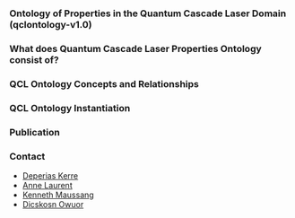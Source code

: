 ### Ontology of Properties in the Quantum Cascade Laser Domain (qclontology-v1.0)


### What does Quantum Cascade Laser Properties Ontology consist of?


### QCL Ontology Concepts and Relationships


### QCL Ontology Instantiation 


### Publication 


### Contact
* [Deperias Kerre](https://sces.strathmore.edu/faculty-profiles/deperias-kerre-2/)
* [Anne Laurent](https://www.lirmm.fr/annuaire/?qq=Laurent+Anne)
* [Kenneth Maussang](https://lab.ies.umontpellier.fr/~maussang/)
* [Dicskosn Owuor](https://sces.strathmore.edu/faculty-profiles/dr-owuor-dickson-2/)

